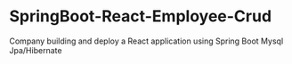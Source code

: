 # SpringBoot-React-Employee-Crud
Company building and deploy a React application using Spring Boot Mysql Jpa/Hibernate

